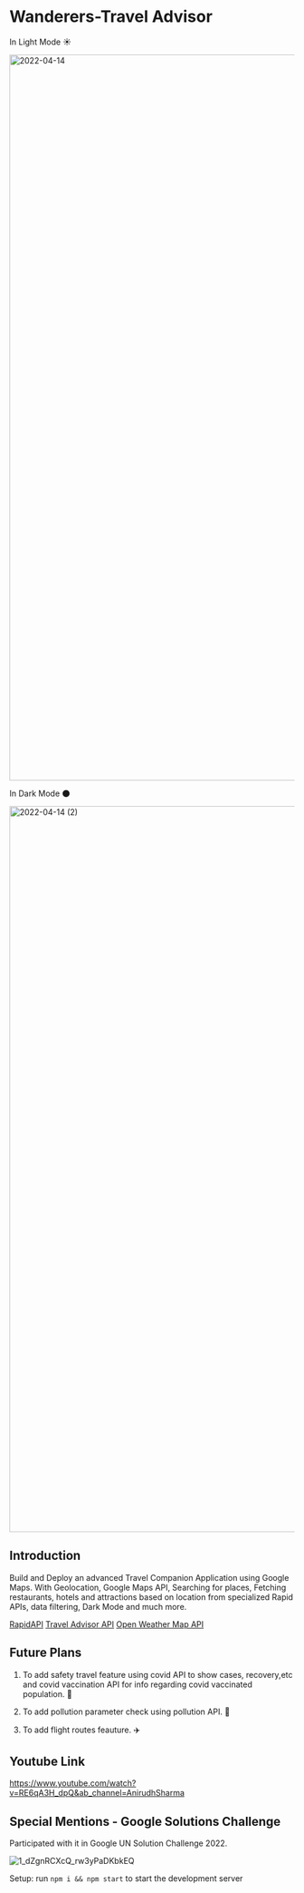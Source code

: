 # Wanderers-Travel Advisor

In Light Mode ☀️

<img width="1280" alt="2022-04-14" src="https://user-images.githubusercontent.com/76739126/163261873-888bd9bb-0f22-454e-9859-7a22e86b1898.png">

In Dark Mode 🌑


<img width="1280" alt="2022-04-14 (2)" src="https://user-images.githubusercontent.com/76739126/163263948-776d2486-b61e-4ed3-8e73-6ced471e89ca.png">

## Introduction
Build and Deploy an advanced Travel Companion Application using Google Maps. With Geolocation, Google Maps API, Searching for places, Fetching restaurants, hotels and attractions based on location from specialized Rapid APIs, data filtering, Dark Mode and much more.

[RapidAPI](https://rapidapi.com/hub?utm_source=youtube.com/JavaScriptMastery&utm_medium=DevRel&utm_campaign=DevRel)
[Travel Advisor API](https://rapidapi.com/apidojo/api/travel-advisor?utm_source=youtube.com/JavaScriptMastery&utm_medium=DevRel&utm_campaign=DevRel)
[Open Weather Map API](https://rapidapi.com/community/api/open-weather-map?utm_source=youtube.com/JavaScriptMastery&utm_medium=DevRel&utm_campaign=DevRel)

## Future Plans
1) To add safety travel feature using covid API to show cases, recovery,etc and covid vaccination API for info regarding covid vaccinated population. 💉

2) To add pollution parameter check using pollution API. 🌲

3) To add flight routes feauture. ✈️

## Youtube Link

https://www.youtube.com/watch?v=RE6qA3H_dpQ&ab_channel=AnirudhSharma


## Special Mentions - Google Solutions Challenge
Participated with it in Google UN Solution Challenge 2022. 

![1_dZgnRCXcQ_rw3yPaDKbkEQ](https://user-images.githubusercontent.com/76739126/163687292-118a2511-228d-4a8b-9156-054e67ca91e9.gif)


Setup: run ```npm i && npm start``` to start the development server
